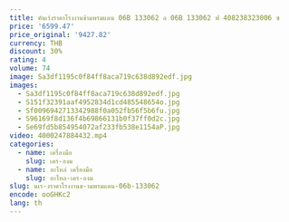 ```yaml
---
title: คันเร่งราคาโรงงานข้ามพรมแดน 06B 133062 ล 06B 133062 ฟ 408238323006 ซ
price: '6599.47'
price_original: '9427.82'
currency: THB
discount: 30%
rating: 4
volume: 74
image: Sa3df1195c0f84ff8aca719c638d892edf.jpg
images:
  - Sa3df1195c0f84ff8aca719c638d892edf.jpg
  - S151f32391aaf4952834d1cd485548654o.jpg
  - Sf0096942713342988f0a052fb56f5b6fu.jpg
  - S96169f8d136f4b69866131b0f37ff0d2c.jpg
  - Se69fd5b854954072af233fb538e1154aP.jpg
video: 4000247884432.mp4
categories:
  - name: เครื่องมือ
    slug: เคร-องม
  - name: อะไหล่ เครื่องมือ
    slug: อะไหล-เคร-องม
slug: นเร-งราคาโรงงานข-ามพรมแดน-06b-133062
encode: ooGHKc2
lang: th
---
```

  